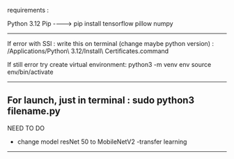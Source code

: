 requirements : 

Python 3.12
Pip
---->
pip install tensorflow pillow numpy

------------

If error with SSl : write this on terminal (change maybe python version) :
/Applications/Python\ 3.12/Install\ Certificates.command

If still error try create virtual environment: 
python3 -m venv env
source env/bin/activate

-------------
For launch, just in terminal : sudo python3 filename.py 
-------------
NEED TO DO 
- change model resNet 50 to MobileNetV2 
-transfer learning
---------------
